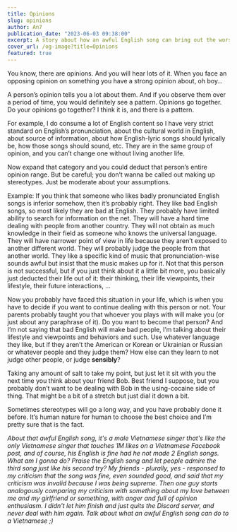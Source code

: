 ```yaml
---
title: Opinions
slug: opinions
author: An7
publication_date: "2023-06-03 09:38:00"
excerpt: A story about how an awful English song can bring out the worst in a person.
cover_url: /og-image?title=Opinions
featured: true
---
```


You know, there are opinions. And you will hear lots of it. When you face an
opposing opinion on something you have a strong opinion about, oh boy…

A person’s opinion tells you a lot about them. And if you observe them over a
period of time, you would definitely see a pattern. Opinions go together. Do
your opinions go together? I think it is, and there is a pattern.

For example, I do consume a lot of English content so I have very strict
standard on English’s pronunciation, about the cultural world in English, about
source of information, about how English-lyric songs should lyrically be, how
those songs should sound, etc. They are in the same group of opinion, and you
can’t change one without living another life.

Now expand that category and you could deduct that person’s entire opinion
range. But be careful; you don’t wanna be called out making up stereotypes. Just
be moderate about your assumptions.

Example: If you think that someone who likes badly pronunciated English songs is
inferior somehow, then it’s probably right. They like bad English songs, so most
likely they are bad at English. They probably have limited ability to search for
information on the net. They will have a hard time dealing with people from
another country. They will not obtain as much knowledge in their field as
someone who knows the universal language. They will have narrower point of view
in life because they aren’t exposed to another different world. They will
probably judge the people from that another world. They like a specific kind of
music that pronunciation-wise sounds awful but insist that the music makes up
for it. Not that this person is not successful, but if you just think about it a
little bit more, you basically just deducted their life out of it: their
thinking, their life viewpoints, their lifestyle, their future interactions, …

Now you probably have faced this situation in your life, which is when you have
to decide if you want to continue dealing with this person or not. Your parents
probably taught you that whoever you plays with will make you (or just about any
paraphrase of it). Do you want to become that person? And I’m not saying that
bad English will make bad people, I’m talking about their lifestyle and
viewpoints and behaviors and such. Use whatever language they like, but if they
aren’t the American or Korean or Ukrainian or Russian or whatever people and
they judge them? How else can they learn to not judge other people, or judge
**sensibly**?

Taking any amount of salt to take my point, but just let it sit with you the
next time you think about your friend Bob. Best friend I suppose, but you
probably don’t want to be dealing with Bob in the using-cocaine side of thing.
That might be a bit of a stretch but just dial it down a bit.

Sometimes stereotypes will go a long way, and you have probably done it before.
It’s human nature for human to choose the best choice and I’m pretty sure that
is the fact.

_About that awful English song, it's a male Vietnamese singer that's like the
only Vietnamese singer that touches 1M likes on a Vietnamese Facebook post, and
of course, his English is fine had he not made 2 English songs. What am I gonna
do? Praise the English song and let people admire the third song just like his
second try? My friends - plurally, yes - responsed to my criticism that the
song was fine, even sounded good, and said that my criticism was invalid
because I was being supreme. Then one guy starts analogously comparing my
criticism with something about my love between me and my girlfriend or
something, with anger and full of opinion enthusiasm. I didn't let him finish
and just quits the Discord server, and never deal with him again. Talk about
what an awful English song can do to a Vietnamese ;)_
